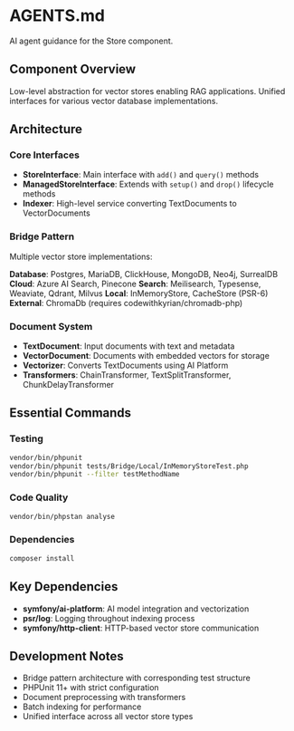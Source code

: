 # AGENTS.md

AI agent guidance for the Store component.

## Component Overview

Low-level abstraction for vector stores enabling RAG applications. Unified interfaces for various vector database implementations.

## Architecture

### Core Interfaces
- **StoreInterface**: Main interface with `add()` and `query()` methods
- **ManagedStoreInterface**: Extends with `setup()` and `drop()` lifecycle methods
- **Indexer**: High-level service converting TextDocuments to VectorDocuments

### Bridge Pattern
Multiple vector store implementations:

**Database**: Postgres, MariaDB, ClickHouse, MongoDB, Neo4j, SurrealDB
**Cloud**: Azure AI Search, Pinecone
**Search**: Meilisearch, Typesense, Weaviate, Qdrant, Milvus
**Local**: InMemoryStore, CacheStore (PSR-6)
**External**: ChromaDb (requires codewithkyrian/chromadb-php)

### Document System
- **TextDocument**: Input documents with text and metadata
- **VectorDocument**: Documents with embedded vectors for storage
- **Vectorizer**: Converts TextDocuments using AI Platform
- **Transformers**: ChainTransformer, TextSplitTransformer, ChunkDelayTransformer

## Essential Commands

### Testing
```bash
vendor/bin/phpunit
vendor/bin/phpunit tests/Bridge/Local/InMemoryStoreTest.php
vendor/bin/phpunit --filter testMethodName
```

### Code Quality
```bash
vendor/bin/phpstan analyse
```

### Dependencies
```bash
composer install
```

## Key Dependencies

- **symfony/ai-platform**: AI model integration and vectorization
- **psr/log**: Logging throughout indexing process
- **symfony/http-client**: HTTP-based vector store communication

## Development Notes

- Bridge pattern architecture with corresponding test structure
- PHPUnit 11+ with strict configuration
- Document preprocessing with transformers
- Batch indexing for performance
- Unified interface across all vector store types